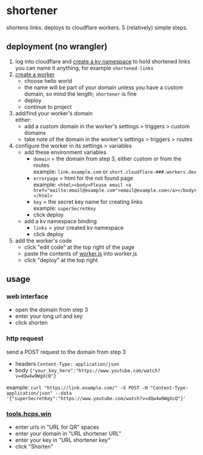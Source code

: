 # shortener
shortens links. deploys to cloudflare workers. 5 (relatively) simple steps.

## deployment (no wrangler)
1. log into cloudflare and [create a kv namespace](https://dash.cloudflare.com/?to=/:account/workers/kv/namespaces) to hold shortened links  
    you can name it anything, for example `shortened-links`
2. [create a worker](https://dash.cloudflare.com/?to=/:account/workers-and-pages/create)
    - choose hello world
    - the name will be part of your domain unless you have a custom domain, so mind the length; `shortener` is fine
    - deploy
    - continue to project
3. add/find your worker's domain  
    either:
    - add a custom domain in the worker's settings > triggers > custom domains
    - take note of the domain in the worker's settings > triggers > routes
4. configure the worker in its settings > variables
    - add these environment variables
        - `domain` = the domain from step 3, either custom or from the routes  
            example: `link.example.com` or `short.cloudflare-###.workers.dev`
        - `errorpage` = html for the not found page  
            example: `<html><body>Please email <a href="mailto:email@example.com">email@example.com</a></body></html>`
        - `key` = the secret key name for creating links  
            example: `superSecretKey`
        - click deploy
    - add a kv namespace binding
        - `links` = your created kv namespace
        - click deploy
5. add the worker's code
    - click "edit code" at the top right of the page
    - paste the contents of [worker.js](https://github.com/AidanRB/shortener/blob/main/worker.js) into worker.js
    - click "deploy" at the top right

## usage

### web interface
- open the domain from step 3
- enter your long url and key
- click shorten

### http request
send a POST request to the domain from step 3
- headers `Content-Type: application/json`
- body `{"your_key_here":"https://www.youtube.com/watch?v=dQw4w9WgXcQ"}`

example: `curl "https://link.example.com/" -X POST -H "Content-Type: application/json" --data '{"superSecretKey":"https://www.youtube.com/watch?v=dQw4w9WgXcQ"}'`

### [tools.hcps.win](https://tools.hcps.win/qrlabels)
- enter urls in "URL for QR" spaces
- enter your domain in "URL shortener URL"
- enter your key in "URL shortener key"
- click "Shorten"